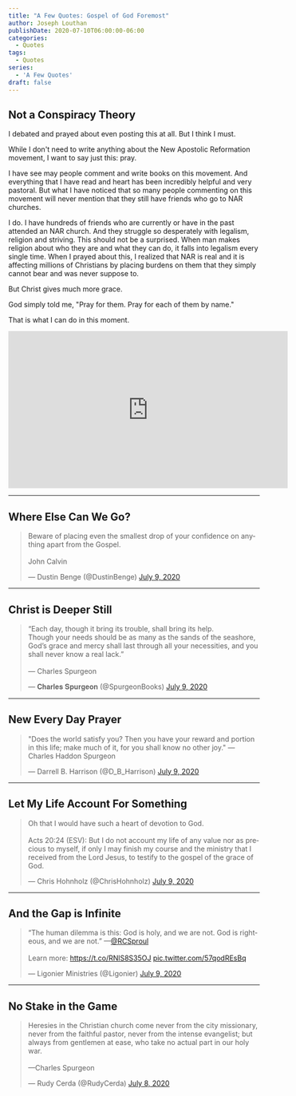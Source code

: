 ```yaml
---
title: "A Few Quotes: Gospel of God Foremost"
author: Joseph Louthan
publishDate: 2020-07-10T06:00:00-06:00
categories:
  - Quotes
tags:
  - Quotes
series:
  - 'A Few Quotes'
draft: false
---
```


## Not a Conspiracy Theory

I debated and prayed about even posting this at all. But I think I must. 

While I don't need to write anything about the New Apostolic Reformation movement, I want to say just this: pray.

I have see may people comment and write books on this movement. And everything that I have read and heart has been incredibly helpful and very pastoral. But what I have noticed that so many people commenting on this movement will never mention that they still have friends who go to NAR churches.

I do. I have hundreds of friends who are currently or have in the past attended an NAR church. And they struggle so desperately with legalism, religion and striving. This should not be a surprised. When man makes religion about who they are and what they can do, it falls into legalism every single time. When I prayed about this, I realized that NAR is real and it is affecting millions of Christians by placing burdens on them that they simply cannot bear and was never suppose to.

But Christ gives much more grace.

God simply told me, "Pray for them. Pray for each of them by name."

That is what I can do in this moment.

<iframe width="560" height="315" src="https://www.youtube.com/embed/RmLeRGPKocg" frameborder="0" allow="accelerometer; autoplay; encrypted-media; gyroscope; picture-in-picture" allowfullscreen></iframe>

------

## Where Else Can We Go?

<blockquote class="twitter-tweet"><p lang="en" dir="ltr">Beware of placing even the smallest drop of your confidence on anything apart from the Gospel.<br><br>John Calvin</p>&mdash; Dustin Benge (@DustinBenge) <a href="https://twitter.com/DustinBenge/status/1281310572273979392?ref_src=twsrc%5Etfw">July 9, 2020</a></blockquote> <script async src="https://platform.twitter.com/widgets.js" charset="utf-8"></script>

------

## Christ is Deeper Still

<blockquote class="twitter-tweet"><p lang="en" dir="ltr">“Each day, though it bring its trouble, shall bring its help.<br>Though your needs should be as many as the sands of the seashore, God’s grace and mercy shall last through all your necessities, and you shall never know a real lack.”<br><br>— Charles Spurgeon</p>&mdash; 𝐂𝐡𝐚𝐫𝐥𝐞𝐬 𝐒𝐩𝐮𝐫𝐠𝐞𝐨𝐧 (@SpurgeonBooks) <a href="https://twitter.com/SpurgeonBooks/status/1281196729422004225?ref_src=twsrc%5Etfw">July 9, 2020</a></blockquote> <script async src="https://platform.twitter.com/widgets.js" charset="utf-8"></script>

------

## New Every Day Prayer

<blockquote class="twitter-tweet"><p lang="en" dir="ltr">&quot;Does the world satisfy you? Then you have your reward and portion in this life; make much of it, for you shall know no other joy.&quot; — Charles Haddon Spurgeon</p>&mdash; Darrell B. Harrison (@D_B_Harrison) <a href="https://twitter.com/D_B_Harrison/status/1281027043543511040?ref_src=twsrc%5Etfw">July 9, 2020</a></blockquote> <script async src="https://platform.twitter.com/widgets.js" charset="utf-8"></script>

------

## Let My Life Account For Something

<blockquote class="twitter-tweet"><p lang="en" dir="ltr">Oh that I would have such a heart of devotion to God. <br><br>Acts 20:24 (ESV): But I do not account my life of any value nor as precious to myself, if only I may finish my course and the ministry that I received from the Lord Jesus, to testify to the gospel of the grace of God.</p>&mdash; Chris Hohnholz (@ChrisHohnholz) <a href="https://twitter.com/ChrisHohnholz/status/1281228146130337793?ref_src=twsrc%5Etfw">July 9, 2020</a></blockquote> <script async src="https://platform.twitter.com/widgets.js" charset="utf-8"></script>

------

## And the Gap is Infinite

<blockquote class="twitter-tweet"><p lang="en" dir="ltr">“The human dilemma is this: God is holy, and we are not. God is righteous, and we are not.” —<a href="https://twitter.com/RCSproul?ref_src=twsrc%5Etfw">@RCSproul</a><br><br>Learn more: <a href="https://t.co/RNlS8S35OJ">https://t.co/RNlS8S35OJ</a> <a href="https://t.co/57qodREsBq">pic.twitter.com/57qodREsBq</a></p>&mdash; Ligonier Ministries (@Ligonier) <a href="https://twitter.com/Ligonier/status/1281212771376467971?ref_src=twsrc%5Etfw">July 9, 2020</a></blockquote> <script async src="https://platform.twitter.com/widgets.js" charset="utf-8"></script>

------

## No Stake in the Game

<blockquote class="twitter-tweet"><p lang="en" dir="ltr">Heresies in the Christian church come never from the city missionary, never from the faithful pastor, never from the intense evangelist; but always from gentlemen at ease, who take no actual part in our holy war.<br><br>—Charles Spurgeon</p>&mdash; Rudy Cerda (@RudyCerda) <a href="https://twitter.com/RudyCerda/status/1281013521615126529?ref_src=twsrc%5Etfw">July 8, 2020</a></blockquote> <script async src="https://platform.twitter.com/widgets.js" charset="utf-8"></script>
